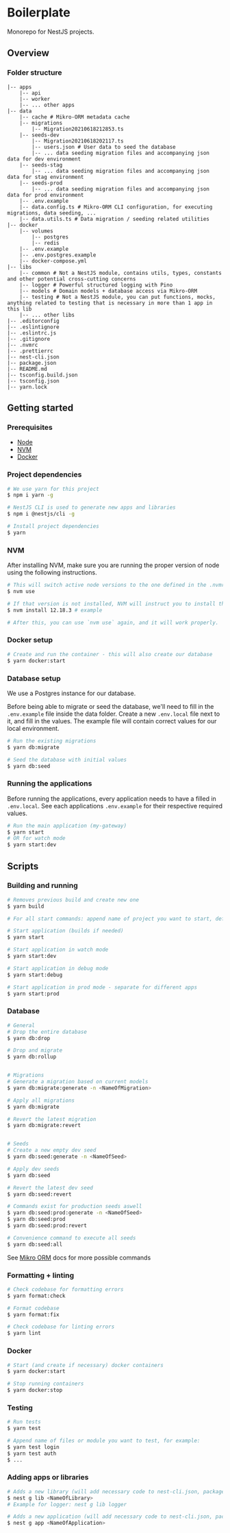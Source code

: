 # Boilerplate

Monorepo for NestJS projects.

## Overview

### Folder structure

```
|-- apps
    |-- api
    |-- worker
    |-- ... other apps
|-- data
    |-- cache # Mikro-ORM metadata cache
    |-- migrations
        |-- Migration20210618212853.ts
    |-- seeds-dev
        |-- Migration20210618202117.ts
        |-- users.json # User data to seed the database
        |-- ... data seeding migration files and accompanying json data for dev environment
    |-- seeds-stag
        |-- ... data seeding migration files and accompanying json data for stag environment
    |-- seeds-prod
        |-- ... data seeding migration files and accompanying json data for prod environment
    |-- .env.example
    |-- data.config.ts # Mikro-ORM CLI configuration, for executing migrations, data seeding, ...
    |-- data.utils.ts # Data migration / seeding related utilities
|-- docker
    |-- volumes
        |-- postgres
        |-- redis
    |-- .env.example
    |-- .env.postgres.example
    |-- docker-compose.yml
|-- libs
    |-- common # Not a NestJS module, contains utils, types, constants and other potential cross-cutting concerns
    |-- logger # Powerful structured logging with Pino
    |-- models # Domain models + database access via Mikro-ORM
    |-- testing # Not a NestJS module, you can put functions, mocks, anything related to testing that is necessary in more than 1 app in this lib
    |-- ... other libs
|-- .editorconfig
|-- .eslintignore
|-- .eslintrc.js
|-- .gitignore
|-- .nvmrc
|-- .prettierrc
|-- nest-cli.json
|-- package.json
|-- README.md
|-- tsconfig.build.json
|-- tsconfig.json
|-- yarn.lock
```

## Getting started

### Prerequisites

-   [Node](https://nodejs.org/en/)
-   [NVM](https://github.com/nvm-sh/nvm)
-   [Docker](https://www.docker.com/products/docker-desktop)

### Project dependencies

```bash
# We use yarn for this project
$ npm i yarn -g

# NestJS CLI is used to generate new apps and libraries
$ npm i @nestjs/cli -g

# Install project dependencies
$ yarn
```

### NVM

After installing NVM, make sure you are running the proper version of node using the following instructions.

```bash
# This will switch active node versions to the one defined in the .nvmrc file, in the root.
$ nvm use

# If that version is not installed, NVM will instruct you to install the correct version.
$ nvm install 12.18.3 # example

# After this, you can use `nvm use` again, and it will work properly.
```

### Docker setup

```bash
# Create and run the container - this will also create our database
$ yarn docker:start
```

### Database setup

We use a Postgres instance for our database.

Before being able to migrate or seed the database, we'll need to fill in the `.env.example` file inside the data folder.
Create a new `.env.local` file next to it, and fill in the values. The example file will contain correct values for our local environment.

```bash
# Run the existing migrations
$ yarn db:migrate

# Seed the database with initial values
$ yarn db:seed
```

### Running the applications

Before running the applications, every application needs to have a filled in `.env.local`.
See each applications `.env.example` for their respective required values.

```bash
# Run the main application (my-gateway)
$ yarn start
# OR for watch mode
$ yarn start:dev
```

## Scripts

### Building and running

```bash
# Removes previous build and create new one
$ yarn build

# For all start commands: append name of project you want to start, defaults to the main app defined in nest-cli.json

# Start application (builds if needed)
$ yarn start

# Start application in watch mode
$ yarn start:dev

# Start application in debug mode
$ yarn start:debug

# Start application in prod mode - separate for different apps
$ yarn start:prod
```

### Database

```bash
# General
# Drop the entire database
$ yarn db:drop

# Drop and migrate
$ yarn db:rollup


# Migrations
# Generate a migration based on current models
$ yarn db:migrate:generate -n <NameOfMigration>

# Apply all migrations
$ yarn db:migrate

# Revert the latest migration
$ yarn db:migrate:revert


# Seeds
# Create a new empty dev seed
$ yarn db:seed:generate -n <NameOfSeed>

# Apply dev seeds
$ yarn db:seed

# Revert the latest dev seed
$ yarn db:seed:revert

# Commands exist for production seeds aswell
$ yarn db:seed:prod:generate -n <NameOfSeed>
$ yarn db:seed:prod
$ yarn db:seed:prod:revert

# Convenience command to execute all seeds
$ yarn db:seed:all
```

See [Mikro ORM](https://mikro-orm.io/docs/installation/) docs for more possible commands

### Formatting + linting

```bash
# Check codebase for formatting errors
$ yarn format:check

# Format codebase
$ yarn format:fix

# Check codebase for linting errors
$ yarn lint
```

### Docker

```bash
# Start (and create if necessary) docker containers
$ yarn docker:start

# Stop running containers
$ yarn docker:stop
```

### Testing

```bash
# Run tests
$ yarn test

# Append name of files or module you want to test, for example:
$ yarn test login
$ yarn test auth
$ ...
```

### Adding apps or libraries

```bash
# Adds a new library (will add necessary code to nest-cli.json, package.json & tsconfig.json)
$ nest g lib <NameOfLibrary>
# Example for logger: nest g lib logger

# Adds a new application (will add necessary code to nest-cli.json, package.json & tsconfig.json)
$ nest g app <NameOfApplication>
```
